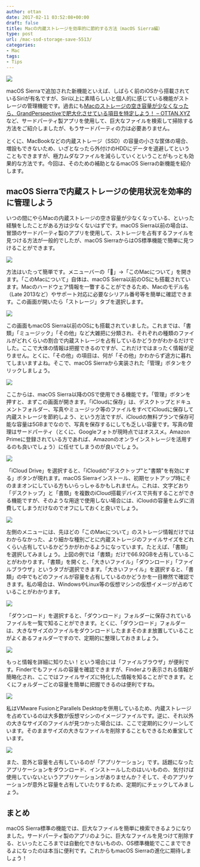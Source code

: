 ```yaml
---
author: ottan
date: 2017-02-11 03:52:08+00:00
draft: false
title: Macの内蔵ストレージを効率的に節約する方法（macOS Sierra編）
type: post
url: /mac-ssd-storage-save-5513/
categories:
- Mac
tags:
- Tips
---
```


![](/uploads/2017/02/170211-589e83b9c1db7.jpg)






macOS Sierraで追加された新機能といえば、しばらく前のiOSから搭載されているSiriが有名ですが、Siri以上に素晴らしいと個人的に感じている機能がストレージの管理機能です。過去にも[Macのストレージの空き容量が少なくなったら、GrandPerspectiveで肥大化させている項目を特定しよう！ – OTTAN.XYZ](/mac-storage-grandperspective-6840/)など、サードパーティ製アプリを使用して、巨大なファイルを検索して掃除する方法をご紹介しましたが、もうサードパーティの力は必要ありません。





とくに、MacBookなどの内蔵ストレージ（SSD）の容量の小さな筐体の場合、増設もできないため、いざとなったら外付けのHDDにデータを退避してということもできますが、極力ムダなファイルを減らしていくということがもっとも効果的な方法です。今回は、そのための補助となるmacOS Sierraの新機能を紹介します。





## macOS Sierraで内蔵ストレージの使用状況を効率的に管理しよう





いつの間にやらMacの内蔵ストレージの空き容量が少なくなっている、といった経験をしたことがある方は少なくないはずです。macOS Sierra以前の場合は、冒頭のサードパーティ製のアプリを使用して、ストレージを占有するファイルを見つける方法が一般的でしたが、macOS SierraからはOS標準機能で簡単に見つけることができます。





![](/uploads/2017/02/170211-589e86ca3ebeb.png)






方法はいたって簡単です。メニューバーの「」→「このMacについて」を開きます。「このMacについて」自体は、macOS Sierra以前のOSにも搭載されています。Macのハードウェア情報を一瞥することができるため、Macのモデル名（Late 2013など）やサポート対応に必要なシリアル番号等を簡単に確認できます。この画面が開いたら「ストレージ」タブを選択します。





![](/uploads/2017/02/170211-589e83c5cf529.png)






この画面もmacOS Sierra以前のOSにも搭載されていました。これまでは、「書類」「ミュージック」「その他」など大雑把に分類され、それぞれの種類のファイルがどれくらいの割合で内蔵ストレージを占有しているかどうかがわかるだけでした。ここで大体の情報は把握できるのですが、これだけではまったく情報が足りません。とくに、「その他」の項目は、何が「その他」かわからず途方に暮れてしまいますよね。そこで、macOS Sierraから実装された「管理」ボタンをクリックしましょう。





![](/uploads/2017/02/170211-589e83cc2c802.png)






ここからは、macOS Sierra以降のOSで使用できる機能です。「管理」ボタンを押すと、まずこの画面が開きます。「iCloudに保存」は、デスクトップとドキュメントフォルダー、写真やミュージック等のファイルをすべてiCloudに保存して内蔵ストレージを節約しよう、という方法ですが、iCloudの無料プランで保存可能な容量は5GBまでなので、写真を保存するにしても乏しい容量です。写真の管理はサードパーティ（とくに、Googleフォトが現時点ではオススメ。Amazon Primeに登録されている方であれば、Amazonのオンラインストレージを活用するのも良いでしょう）に任せてしまうのが良いでしょう。





![](/uploads/2017/02/170211-589e83d35606e.png)






「iCloud Drive」を選択すると、「iCloudの"デスクトップ"と"書類"を有効にする」ボタンが現れます。macOS Sierraインストール、初期セットアップ時にそのままオンにしている方もいらっしゃるかもしれません。これは、文字どおり「デスクトップ」と「書類」を複数のiCloud搭載デバイスで共有することができる機能ですが、そのような用途で使用しない場合には、iCloudの容量をムダに消費してしまうだけなのでオフにしておくと良いでしょう。





![](/uploads/2017/02/170211-589e83da10027.png)






左側のメニューには、先ほどの「このMacについて」のストレージ情報だけではわからなかった、より細かな種別ごとに内蔵ストレージのファイルサイズをどれくらい占有しているかどうかがわかるようになっています。たとえば、「書類」を選択してみましょう。上図の例では「書類」だけで66.92GBを占有していることがわかります。「書類」を開くと、「大きいファイル」「ダウンロード」「ファイルブラウザ」というタブが選択できます。「大きいファイル」を選択すると、「書類」の中でもどのファイルが容量を占有しているのかどうかを一目瞭然で確認できます。私の場合は、WindowsやLinux等の仮想マシンの仮想イメージが占めていることがわかります。





![](/uploads/2017/02/170211-589e83e0b8f1c.png)






「ダウンロード」を選択すると、「ダウンロード」フォルダーに保存されているファイルを一覧で知ることができます。とくに、「ダウンロード」フォルダーは、大きなサイズのファイルをダウンロードしたままそのまま放置していることがよくあるフォルダーですので、定期的に整理しておきましょう。





![](/uploads/2017/02/170211-589e83e70d555.png)






もっと情報を詳細に知りたい！という場合には「ファイルブラウザ」が便利です。Finderでもファイルの容量を確認できますが、Finderより表示される情報が簡略化され、ここではファイルサイズに特化した情報を知ることができます。とくにフォルダーごとの容量を簡単に把握できるのは便利ですね。





![](/uploads/2017/02/170211-589e83ed47f27.png)






私はVMware FusionとParallels Desktopを併用しているため、内蔵ストレージを占めているのは大多数が仮想マシンのイメージファイルです。逆に、それ以外の大きなサイズのファイルが見つかった場合には、ここで定期的にクリーンしています。そのままサイズの大きなファイルを削除することもできるため重宝しています。





![](/uploads/2017/02/170211-589e83f47d315.png)






また、意外と容量を占有しているのが「アプリケーション」です。話題になったアプリケーションをダウンロード、インストールしたのはいいものの、気付けば使用していないというアプリケーションがありませんか？そして、そのアプリケーションが意外と容量を占有していたりするため、定期的にチェックしてみましょう。





## まとめ





macOS Sierra標準の機能では、巨大なファイルを簡単に検索できるようになりました。サードパーティ製のアプリのように、巨大なファイルを見つけて削除する、といったところまでは自動化できないものの、OS標準機能でここまでできるよになったのは本当に便利です。これからもmacOS Sierraの進化に期待しましょう！
